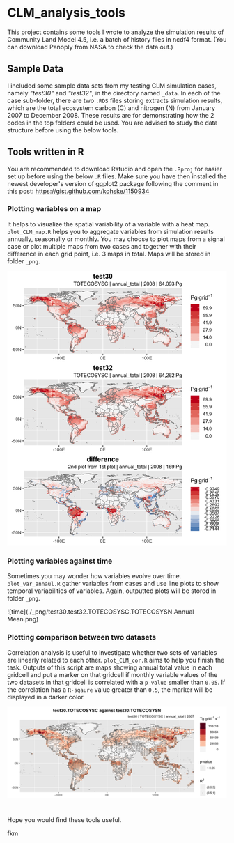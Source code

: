 # CLM_analysis_tools
This project contains some tools I wrote to analyze the simulation results of Community Land Model 4.5, i.e. a batch of history files in ncdf4 format. (You can download Panoply from NASA to check the data out.)

## Sample Data
I included some sample data sets from my testing CLM simulation cases, namely _"test30"_ and _"test32"_, in the directory named `_data`. In each of the case sub-folder, there are two `.RDS` files storing extracts simulation results, which are the total ecosystem carbon (C) and nitrogen (N) from January 2007 to December 2008. These results are for demonstrating how the 2 codes in the top folders could be used. You are advised to study the data structure before using the below tools.

## Tools written in R
You are recommended to download Rstudio and open the `.Rproj` for easier set up before using the below `.R` files. Make sure you have then installed the newest developer's version of ggplot2 package following the comment in this post: https://gist.github.com/kohske/1150934

### Plotting variables on a map
It helps to visualize the spatial variability of a variable with a heat map. `plot_CLM_map.R` helps you to aggregate variables from simulation results annually, seasonally or monthly. You may choose to plot maps from a signal case or plot multiple maps from two cases and together with their difference in each grid point, i.e. 3 maps in total. Maps will be stored in folder `_png`.

![map](./_png/test30.TOTECOSYSC.minus.test32.TOTECOSYSC.2008.annual.png)

### Plotting variables against time
Sometimes you may wonder how variables evolve over time. `plot_var_annaul.R` gather variables from cases and use line plots to show temporal variabilities of variables. Again, outputted plots will be stored in folder `_png`.

![time](./_png/test30.test32.TOTECOSYSC.TOTECOSYSN.Annual Mean.png)

### Plotting comparison between two datasets
Correlation analysis is useful to investigate whether two sets of variables are linearly related to each other. `plot_CLM_cor.R` aims to help you finish the task. Outputs of this script are maps showing annual total value in each gridcell and put a marker on that gridcell if monthly variable values of the two datasets in that gridcell is correlated with a `p-value` smaller than `0.05`. If the correlation has a `R-sqaure` value greater than `0.5`, the marker will be displayed in a darker color.

![cor](./_png/test30.TOTECOSYSC.vs.test30.TOTECOSYSN.correlation.png)

#
Hope you would find these tools useful.


fkm
